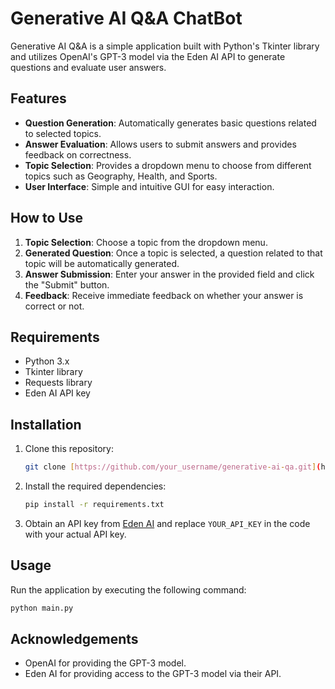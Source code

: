 
# Generative AI Q&A ChatBot

Generative AI Q&A is a simple application built with Python's Tkinter library and utilizes OpenAI's GPT-3 model via the Eden AI API to generate questions and evaluate user answers.

## Features

- **Question Generation**: Automatically generates basic questions related to selected topics.
- **Answer Evaluation**: Allows users to submit answers and provides feedback on correctness.
- **Topic Selection**: Provides a dropdown menu to choose from different topics such as Geography, Health, and Sports.
- **User Interface**: Simple and intuitive GUI for easy interaction.

## How to Use

1. **Topic Selection**: Choose a topic from the dropdown menu.
2. **Generated Question**: Once a topic is selected, a question related to that topic will be automatically generated.
3. **Answer Submission**: Enter your answer in the provided field and click the "Submit" button.
4. **Feedback**: Receive immediate feedback on whether your answer is correct or not.

## Requirements

- Python 3.x
- Tkinter library
- Requests library
- Eden AI API key

## Installation

1. Clone this repository:
   ```bash
   git clone [https://github.com/your_username/generative-ai-qa.git](https://github.com/Parimal07/Basic-QnA-ChatBot-using-text-davinci-002-LLM-Model.git)
   ```
2. Install the required dependencies:
   ```bash
   pip install -r requirements.txt
   ```
3. Obtain an API key from [Eden AI](https://www.edenai.co) and replace `YOUR_API_KEY` in the code with your actual API key.

## Usage

Run the application by executing the following command:
```bash
python main.py
```

## Acknowledgements

- OpenAI for providing the GPT-3 model.
- Eden AI for providing access to the GPT-3 model via their API.
